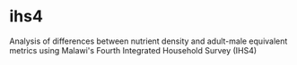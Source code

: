 # ihs4
Analysis of differences between nutrient density and adult-male equivalent metrics using Malawi's Fourth Integrated Household Survey (IHS4)
 